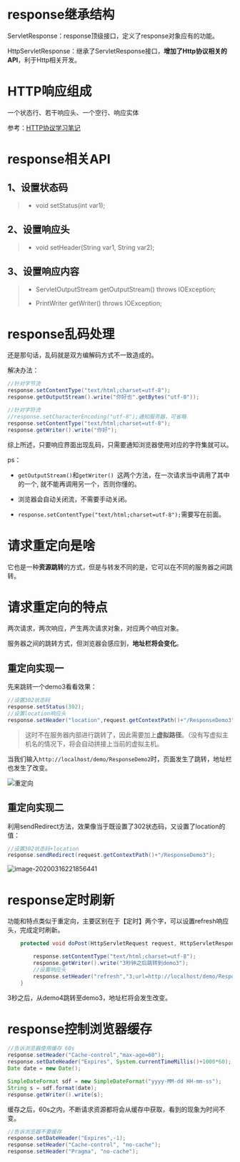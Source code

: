 # response继承结构

ServletResponse：response顶级接口，定义了response对象应有的功能。

HttpServletResponse：继承了ServletResponse接口，**增加了Http协议相关的API**，利于Http相关开发。

# HTTP响应组成

一个状态行、若干响应头、一个空行、响应实体

参考：[HTTP协议学习笔记](https://blog.csdn.net/Sky_QiaoBa_Sum/article/details/104861350)

# response相关API

## 1、设置状态码

> - void setStatus(int var1);

## 2、设置响应头

> - void setHeader(String var1, String var2);

## 3、设置响应内容

> - ServletOutputStream getOutputStream() throws IOException;
>
> - PrintWriter getWriter() throws IOException;

# response乱码处理

还是那句话，乱码就是双方编解码方式不一致造成的。

解决办法：

```java
//针对字节流
response.setContentType("text/html;charset=utf-8");
response.getOutputStream().write("你好也".getBytes("utf-8"));

//针对字符流
//response.setCharacterEncoding("utf-8");通知服务器，可省略
response.setContentType("text/html;charset=utf-8");
response.getWriter().write("你好");
```

综上所述，只要响应界面出现乱码，只需要通知浏览器使用对应的字符集就可以。

ps：

- `getOutputStream()`和`getWriter() `这两个方法，在一次请求当中调用了其中的一个, 就不能再调用另一个，否则你懂的。
- 浏览器会自动关闭流，不需要手动关闭。

- `response.setContentType("text/html;charset=utf-8");`需要写在前面。

# 请求重定向是啥

它也是一种**资源跳转**的方式，但是与转发不同的是，它可以在不同的服务器之间跳转。

# 请求重定向的特点

两次请求，两次响应，产生两次请求对象，对应两个响应对象。

服务器之间的跳转方式，但浏览器会感应到，**地址栏将会变化**。

## 重定向实现一

先来跳转一个demo3看看效果：

```java
//设置302状态码
response.setStatus(302);
//设置location响应头
response.setHeader("location",request.getContextPath()+"/ResponseDemo3");
```

> 这时不在服务器内部进行跳转了，因此需要加上**虚拟路径**。（没有写虚拟主机名的情况下，将会自动拼接上当前的虚拟主机。

当我们输入`http://localhost/demo/ResponseDemo2`时，页面发生了跳转，地址栏也发生了改变。

![重定向](E:\1myblog\JavaBlog\JavaBlog\tomcat_servlet\pic\重定向.png)

## 重定向实现二

利用sendRedirect方法，效果像当于既设置了302状态码，又设置了location的值：

```java
//设置302状态码+location
response.sendRedirect(request.getContextPath()+"/ResponseDemo3");
```

![image-20200316221856441](C:\Users\13327\AppData\Roaming\Typora\typora-user-images\image-20200316221856441.png)

# response定时刷新

功能和特点类似于重定向，主要区别在于【定时】两个字，可以设置refresh响应头，完成定时刷新。

```java
    protected void doPost(HttpServletRequest request, HttpServletResponse response) throws ServletException, IOException {

        response.setContentType("text/html;charset=utf-8");
        response.getWriter().write("3秒钟之后跳转到demo3");
        //设置响应头
        response.setHeader("refresh","3;url=http://localhost/demo/ResponseDemo3");
    }
```

3秒之后，从demo4跳转至demo3，地址栏将会发生改变。

# response控制浏览器缓存

```java
//告诉浏览器使用缓存 60s
response.setHeader("Cache-control","max-age=60");
response.setDateHeader("Expires", System.currentTimeMillis()+1000*60);
Date date = new Date();

SimpleDateFormat sdf = new SimpleDateFormat("yyyy-MM-dd HH-mm-ss");
String s = sdf.format(date);
response.getWriter().write(s);
```

缓存之后，60s之内，不断请求资源都将会从缓存中获取，看到的现象为时间不变。

```java
//告诉浏览器不要缓存
response.setDateHeader("Expires",-1);
response.setHeader("Cache-control", "no-cache");
response.setHeader("Pragma", "no-cache");
```



